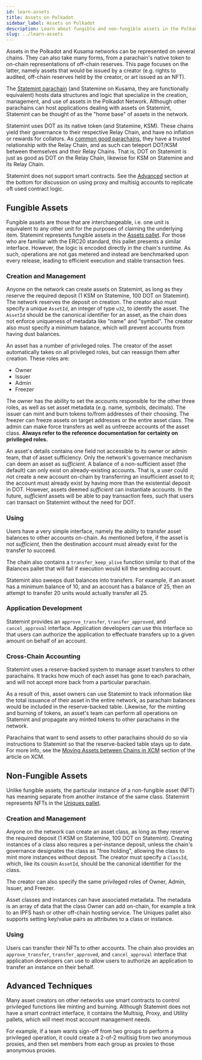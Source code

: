 ```yaml
---
id: learn-assets
title: Assets on Polkadot
sidebar_label: Assets on Polkadot
description: Learn about fungible and non-fungible assets in the Polkadot network.
slug: ../learn-assets
---
```


Assets in the Polkadot and Kusama networks can be represented on several chains. They can also take many forms, from a parachain's native token to on-chain representations of off-chain reserves. This page focuses on the latter, namely assets that would be issued by a creator (e.g. rights to audited, off-chain reserves held by the creator, or art issued as an NFT).

The [Statemint parachain](https://www.parity.io/blog/statemint-generic-assets-chain-proposing-a-common-good-parachain-to-polkadot-governance/) (and Statemine on Kusama, they are functionally equivalent) hosts data structures and logic that specialize in the creation, management, and use of assets in the Polkadot Network. Although other parachains can host applications dealing with assets on Statemint, Statemint can be thought of as the "home base" of assets in the network.

Statemint uses DOT as its native token (and Statemine, KSM). These chains yield their governance to their respective Relay Chain, and have no inflation or rewards for collators. As [common good parachains](https://polkadot.network/blog/common-good-parachains-an-introduction-to-governance-allocated-parachain-slots/), they have a trusted relationship with the Relay Chain, and as such can teleport DOT/KSM between themselves and their Relay Chains. That is, DOT on Statemint is just as good as DOT on the Relay Chain, likewise for KSM on Statemine and its Relay Chain.

Statemint does not support smart contracts. See the [Advanced](#advanced-techniques) section at the bottom for discussion on using proxy and multisig accounts to replicate oft used contract logic.

## Fungible Assets

Fungible assets are those that are interchangeable, i.e. one unit is equivalent to any other unit for the purposes of claiming the underlying item. Statemint represents fungible assets in the [Assets pallet](https://crates.parity.io/pallet_assets/index.html). For those who are familiar with the ERC20 standard, this pallet presents a similar interface. However, the logic is encoded directly in the chain's runtime. As such, operations are not gas metered and instead are benchmarked upon every release, leading to efficient execution and stable transaction fees.

### Creation and Management

Anyone on the network can create assets on Statemint, as long as they reserve the required deposit (1 KSM on Statemine, 100 DOT on Statemint). The network reserves the deposit on creation. The creator also must specify a unique `AssetId`, an integer of type `u32`, to identify the asset. The `AssetId` should be the canonical identifier for an asset, as the chain does not enforce uniqueness of metadata like "name" and "symbol". The creator also must specify a minimum balance, which will prevent accounts from having dust balances.

An asset has a number of privileged roles. The creator of the asset automatically takes on all privileged roles, but can reassign them after creation. These roles are:

- Owner
- Issuer
- Admin
- Freezer

The owner has the ability to set the accounts responsible for the other three roles, as well as set asset metadata (e.g. name, symbols, decimals). The issuer can mint and burn tokens to/from addresses of their choosing. The freezer can freeze assets on target addresses or the entire asset class. The admin can make force transfers as well as unfreeze accounts of the asset class. **Always refer to the reference documentation for certainty on privileged roles.**

An asset's details contains one field not accessible to its owner or admin team, that of asset sufficiency. Only the network's governance mechanism can deem an asset as _sufficient._ A balance of a non-sufficient asset (the default) can only exist on already-existing accounts. That is, a user could not create a new account on-chain by transferring an insufficient asset to it; the account must already exist by having more than the existential deposit in DOT. However, assets deemed _sufficient_ can instantiate accounts. In the future, _sufficient_ assets will be able to pay transaction fees, such that users can transact on Statemint without the need for DOT.

### Using

Users have a very simple interface, namely the ability to transfer asset balances to other accounts on-chain. As mentioned before, if the asset is not _sufficient,_ then the destination account must already exist for the transfer to succeed.

The chain also contains a `transfer_keep_alive` function similar to that of the Balances pallet that will fail if execution would kill the sending account.

Statemint also sweeps dust balances into transfers. For example, if an asset has a minimum balance of 10, and an account has a balance of 25, then an attempt to transfer 20 units would actually transfer all 25.

### Application Development

Statemint provides an `approve_transfer`, `transfer_approved`, and `cancel_approval` interface. Application developers can use this interface so that users can authorize the application to effectuate transfers up to a given amount on behalf of an account.

### Cross-Chain Accounting

Statemint uses a reserve-backed system to manage asset transfers to other parachains. It tracks how much of each asset has gone to each parachain, and will not accept more back from a particular parachain.

As a result of this, asset owners can use Statemint to track information like the total issuance of their asset in the entire network, as parachain balances would be included in the reserve-backed table. Likewise, for the minting and burning of tokens, an asset's team can perform all operations on Statemint and propagate any minted tokens to other parachains in the network.

Parachains that want to send assets to other parachains should do so via instructions to Statemint so that the reserve-backed table stays up to date. For more info, see the [Moving Assets between Chains in XCM](https://polkadot.network/blog/xcm-the-cross-consensus-message-format/) section of the article on XCM.

## Non-Fungible Assets

Unlike fungible assets, the particular instance of a non-fungible asset (NFT) has meaning separate from another instance of the same class. Statemint represents NFTs in the [Uniques pallet](https://crates.parity.io/pallet_uniques/index.html).

### Creation and Management

Anyone on the network can create an asset class, as long as they reserve the required deposit (1 KSM on Statemine, 100 DOT on Statemint). Creating instances of a class also requres a per-instance deposit, unless the chain's governance designates the class as "free holding", allowing the class to mint more instances without deposit. The creator must specify a `ClassId`, which, like its cousin `AssetId`, should be the canonical identifier for the class.

The creator can also specify the same privileged roles of Owner, Admin, Issuer, and Freezer.

Asset classes and instances can have associated metadata. The metadata is an array of data that the class Owner can add on-chain, for example a link to an IPFS hash or other off-chain hosting service. The Uniques pallet also supports setting key/value pairs as attributes to a class or instance.

### Using

Users can transfer their NFTs to other accounts. The chain also provides an `approve_transfer`, `transfer_approved`, and `cancel_approval` interface that application developers can use to allow users to authorize an application to transfer an instance on their behalf.

## Advanced Techniques

Many asset creators on other networks use smart contracts to control privileged functions like minting and burning. Although Statemint does not have a smart contract interface, it contains the Multisig, Proxy, and Utility pallets, which will meet most account management needs.

For example, if a team wants sign-off from two groups to perform a privileged operation, it could create a 2-of-2 multisig from two anonymous proxies, and then set members from each group as proxies to those anonymous proxies.
